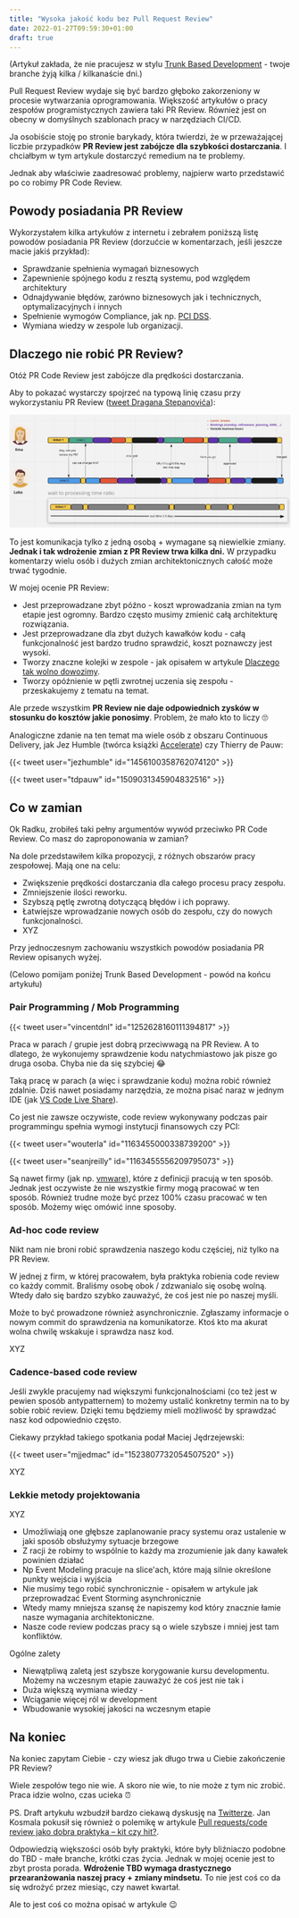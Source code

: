 ```yaml
---
title: "Wysoka jakość kodu bez Pull Request Review"
date: 2022-01-27T09:59:30+01:00
draft: true
---
```


(Artykuł zakłada, że nie pracujesz w stylu [Trunk Based Development](https://trunkbaseddevelopment.com/) - twoje branche żyją kilka / kilkanaście dni.)

Pull Request Review  wydaje się być bardzo głęboko zakorzeniony w procesie wytwarzania oprogramowania. Większość artykułów o pracy zespołów programistycznych zawiera taki PR Review. Również jest on obecny w domyślnych szablonach pracy w narzędziach CI/CD.

Ja osobiście stoję po stronie barykady, która twierdzi, że w przeważającej liczbie przypadków **PR Review jest zabójcze dla szybkości dostarczania**. I chciałbym w tym artykule dostarczyć remedium na te problemy.

Jednak aby właściwie zaadresować problemy, najpierw warto przedstawić po co robimy PR Code Review. 

##  Powody posiadania PR  Review

Wykorzystałem kilka artykułów z internetu i zebrałem poniższą listę powodów posiadania PR Review (dorzućcie w komentarzach, jeśli jeszcze macie jakiś przykład):

- Sprawdzanie spełnienia wymagań biznesowych
- Zapewnienie spójnego kodu z resztą systemu, pod względem architektury
- Odnajdywanie błędów, zarówno biznesowych jak i technicznych, optymalizacyjnych i innych
- Spełnienie wymogów Compliance, jak np. [PCI DSS](https://en.wikipedia.org/wiki/Payment_Card_Industry_Data_Security_Standard).
- Wymiana wiedzy w zespole lub organizacji.

## Dlaczego nie robić PR Review?

Otóż PR Code Review jest zabójcze dla prędkości dostarczania. 

Aby to pokazać wystarczy spojrzeć na typową linię czasu przy wykorzystaniu PR Review ([tweet Dragana Stepanovića](https://twitter.com/d_stepanovic/status/1379451260638785536)):

[![](pr-timeline.jfif)](pr-timeline.jfif)

To jest komunikacja tylko z jedną osobą + wymagane są niewielkie zmiany. **Jednak i tak wdrożenie zmian z PR Review trwa kilka dni.** W przypadku komentarzy wielu osób i dużych zmian architektonicznych całość może trwać tygodnie.

W mojej ocenie PR Review:

- Jest przeprowadzane zbyt późno - koszt wprowadzania zmian na tym etapie jest ogromny. Bardzo często musimy zmienić całą architekturę rozwiązania.
- Jest przeprowadzane dla zbyt dużych kawałków kodu - całą funkcjonalność jest bardzo trudno sprawdzić, koszt poznawczy jest wysoki.
- Tworzy znaczne kolejki w zespole - jak opisałem w artykule [Dlaczego tak wolno dowozimy](/2022/05/29/dlaczego-tak-wolno-dowozimy-o-kolejkach/).
- Tworzy opóźnienie w pętli zwrotnej uczenia się zespołu - przeskakujemy z tematu na temat.

Ale przede wszystkim **PR Review nie daje odpowiednich zysków w stosunku do kosztów jakie ponosimy**. Problem, że mało kto to liczy 🙄

Analogiczne zdanie na ten temat ma wiele osób z obszaru Continuous Delivery, jak Jez Humble (twórca książki [Accelerate](https://www.goodreads.com/en/book/show/35747076)) czy Thierry de Pauw:

{{< tweet user="jezhumble" id="1456100358762074120" >}}

{{< tweet user="tdpauw" id="1509031345904832516" >}}

## Co w zamian

Ok Radku, zrobiłeś taki pełny argumentów wywód przeciwko PR Code Review. Co masz do zaproponowania w zamian? 

Na dole przedstawiłem kilka propozycji, z różnych obszarów pracy zespołowej. Mają one na celu:

- Zwiększenie prędkości dostarczania dla całego procesu pracy zespołu.
- Zmniejszenie ilości reworku.
- Szybszą pętlę zwrotną dotyczącą błędów i ich poprawy.
- Łatwiejsze wprowadzanie nowych osób do zespołu, czy do nowych funkcjonalności.
- XYZ

Przy jednoczesnym zachowaniu wszystkich powodów posiadania PR Review opisanych wyżej.

(Celowo pomijam poniżej Trunk Based Development - powód na końcu artykułu)

###  Pair Programming / Mob Programming

{{< tweet user="vincentdnl" id="1252628160111394817" >}}

Praca w parach / grupie jest dobrą przeciwwagą na PR Review. A to dlatego, że wykonujemy sprawdzenie kodu natychmiastowo jak pisze go druga osoba. Chyba nie da się szybciej 😂

Taką pracę w parach (a więc i sprawdzanie kodu) można robić również zdalnie. Dziś nawet posiadamy narzędzia, ze można pisać naraz w jednym IDE (jak [VS Code Live Share](https://code.visualstudio.com/learn/collaboration/live-share)).
 
Co jest nie zawsze oczywiste, code review wykonywany podczas pair programmingu spełnia wymogi instytucji finansowych czy PCI:

{{< tweet user="wouterla" id="1163455000338739200" >}}

{{< tweet user="seanjreilly" id="1163455556209795073" >}}

Są nawet firmy (jak np. [vmware](https://tanzu.vmware.com/developer/learningpaths/application-development/pair-programming/)), które z definicji pracują w ten sposób. Jednak jest oczywiste że nie wszystkie firmy mogą pracować w ten sposób. Również trudne może być przez 100% czasu pracować w ten sposób. Możemy więc omówić inne sposoby.

### Ad-hoc code review

Nikt nam nie broni robić sprawdzenia naszego kodu częściej, niż tylko na PR Review.

W jednej z firm, w której pracowałem, była praktyka robienia code review co każdy commit. Braliśmy osobę obok / zdzwanialo się osobę wolną. Wtedy dało się bardzo szybko zauważyć, że coś jest nie po naszej myśli.

Może to być prowadzone również asynchronicznie. Zgłaszamy informacje o nowym commit do sprawdzenia na komunikatorze. Ktoś kto ma akurat wolna chwilę wskakuje i sprawdza nasz kod.

XYZ

### Cadence-based code review

Jeśli zwykle pracujemy nad większymi funkcjonalnościami (co też jest w pewien sposób antypatternem) to możemy ustalić konkretny termin na to by sobie robić review. Dzięki temu będziemy mieli możliwość by sprawdzać nasz kod odpowiednio często.

Ciekawy przykład takiego spotkania podał Maciej Jędrzejewski:

{{< tweet user="mjjedmac" id="1523807732054507520" >}}

XYZ

###  Lekkie metody projektowania

XYZ

- Umożliwiają one głębsze zaplanowanie pracy systemu oraz ustalenie w jaki sposób obsłużymy sytuacje brzegowe
- Z racji że robimy to wspólnie to każdy ma zrozumienie jak dany kawałek powinien działać
- Np Event Modeling pracuje na slice'ach, które mają silnie określone punkty wejścia i wyjścia
- Nie musimy tego robić synchronicznie - opisałem w artykule jak przeprowadzać Event Storming asynchronicznie
- Wtedy mamy mniejsza szansę że napiszemy kod który znacznie łamie nasze wymagania architektoniczne.
- Nasze code review podczas pracy są o wiele szybsze i mniej jest tam konfliktów.

Ogólne zalety
- Niewątpliwą zaletą jest szybsze korygowanie kursu developmentu. Możemy na wczesnym etapie zauważyć że coś jest nie tak i
- Duża większą wymiana wiedzy -
- Wciąganie więcej ról w development
- Wbudowanie wysokiej jakości na wczesnym etapie

## Na koniec

Na koniec zapytam Ciebie - czy wiesz jak długo trwa u Ciebie zakończenie PR Review?

Wiele zespołów tego nie wie. A skoro nie wie, to nie może z tym nic zrobić. Praca idzie wolno, czas ucieka ⏰

PS. Draft artykułu wzbudził bardzo ciekawą dyskusję na [Twitterze](https://twitter.com/RadekMaziarka/status/1528817293785976832). Jan Kosmala pokusił się również o polemikę w artykule [Pull requests/code review jako dobra praktyka – kit czy hit?](https://blog.jankosmala.eu/2022/05/25/pull-requests-code-review-jako-dobra-praktyka-kit-czy-hit/).

Odpowiedzią większości osób były praktyki, które były bliźniaczo podobne do TBD - małe branche, krótki czas życia. Jednak w mojej ocenie jest to zbyt prosta porada. **Wdrożenie TBD wymaga drastycznego przearanżowania naszej pracy + zmiany mindsetu.** To nie jest coś co da się wdrożyć przez miesiąc, czy nawet kwartał. 

Ale to jest coś co można opisać w artykule 😉